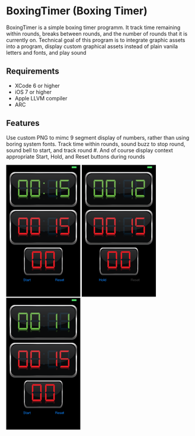 # BoxingTimer (Boxing Timer)
BoxingTimer is a simple boxing timer programm.  It track time remaining within rounds, breaks between rounds, and the number of rounds that it is currently on. 
Technical goal of this program is to integrate graphic assets into a program, display custom graphical assets instead of plain vanila letters and fonts, and play sound

## Requirements
* XCode 6 or higher
* iOS 7 or higher
* Apple LLVM compiler
* ARC

## Features
Use custom PNG to mimc 9 segment display of numbers, rather than using boring system fonts. Track time within rounds, sound buzz to stop round, sound bell to start, and track round #.  And of course display context appropriate Start, Hold, and Reset buttons during rounds

<img src="screenshots/StartScreen.PNG" height="355" width="200" />
<img src="screenshots/InProgress.PNG" height="355" width="200" />
<img src="screenshots/Hold.PNG" height="355" width="200" />
